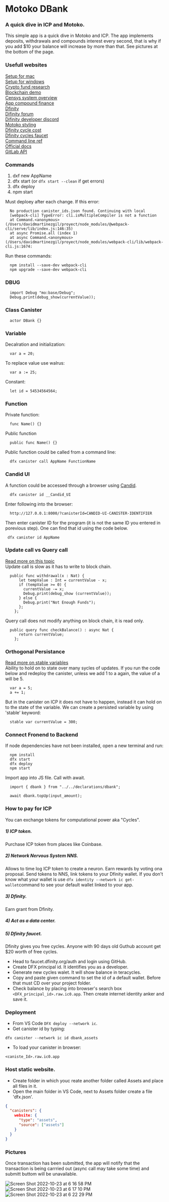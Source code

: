 # Motoko DBank

### A quick dive in ICP and Motoko.
This simple app is a quick dive in Motoko and ICP. The app implements deposits, withdrawals and compounds interest every second, that is why if you add $10 your balance will increase by more than that. See pictures at the bottom of the page.


### Usefull websites
[Setup for mac](https://docs.google.com/document/d/e/2PACX-1vTSgoWcVvuMW4Aa78MyqeK0_ZRl_MaV7rS-tdhya3jlPbSSbxczQFCohrGf87T4F7tJKXwTjT2z_QSq/pub)</br>
[Setup for windows](https://docs.google.com/document/d/e/2PACX-1vTNicu-xuf4EiLAehHIqgfpjAnPjzqMGT-xpZVvYaAWNyvzYK_Ceve_me4PVRIxpzH7ea5PAX9NxGwY/pub)</br>
[Crypto fund research](https://cryptofundresearch.com/cryptocurrency-funds-overview-infographic/)</br>
[Blockchain demo](https://guggero.github.io/blockchain-demo/#!/block)</br>
[Censys system overview](https://dfinity.org/pdf-viewer/pdfs/viewer?file=../library/dfinity-consensus.pdf)</br>
[App compound finance](https://app.compound.finance)</br>
[Dfinity](https://dfinity.org)</br>
[Difinity forum](https://forum.dfinity.org/)</br>
[Difinity developer discord](https://discord.com/invite/cA7y6ezyE2)</br>
[Motoko styling](https://internetcomputer.org/docs/current/developer-docs/build/cdks/motoko-dfinity/style/)</br>
[Dfinity cycle cost](https://internetcomputer.org/docs/current/developer-docs/deploy/computation-and-storage-costs/)</br>
[Dfinity cycles faucet](https://internetcomputer.org/docs/current/developer-docs/quickstart/cycles-faucet/) </br>
[Command line ref](https://internetcomputer.org/docs/current/references/cli-reference/)</br>
[Official docs](https://internetcomputer.org/docs/current/developer-docs/ic-overview/)</br>
[GitLab API](https://gitlab.com/gitlab-org/gitlab/-/blob/master/doc/api/openapi/openapi.yaml)</br>

### Commands
1) dxf new AppName</br>
2) dfx start (or `dfx start --clean` if get errors)
3) dfx deploy
4) npm start</br>

Must deploey after each change. If this error:</br>
```
  No production canister_ids.json found. Continuing with local
  [webpack-cli] TypeError: cli.isMultipleCompiler is not a function
  at Command.<anonymous> (/Users/davidmartinezgil/proyect/node_modules/@webpack-cli/serve/lib/index.js:146:35)
  at async Promise.all (index 1)
  at async Command.<anonymous> (/Users/davidmartinezgil/proyect/node_modules/webpack-cli/lib/webpack-cli.js:1674:
```
  
Run these commands:</br>
```
  npm install --save-dev webpack-cli
  npm upgrade --save-dev webpack-cli
```

### DBUG
```
  import Debug "mo:base/Debug";
  Debug.print(debug_show(currentValue));
```

### Class Canister
```
  actor DBank {}
```

### Variable
Decalration and initialization:</br>
```
  var a = 20;
```

To replace value use walrus:</br>
```
  var a := 25;
```

Constant: </br>
```
  let id = 54534564564;
```

### Function
Private function:</br>
```
  func Name() {}
```

Public function</br>
```
  public func Name() {}
```

Public function could be called from a command line:</br>
```  
  dfx canister call AppName FunctionName
```

### Candid UI
A function could be accessed through a browser using [Candid](https://internetcomputer.org/docs/current/developer-docs/build/candid/candid-howto).</br>
```
  dfx canister id __Candid_UI
```

Enter following into the browser:
```
  http://127.0.0.1:8000/?canisterId=CANDID-UI-CANISTER-IDENTIFIER
```

 Then enter canister ID for the program (it is not the same ID you entered in porevious step). One can find that id using the code below.</br>
 ```
  dfx canister id AppName
 ```
 
 ### Update call vs Query call 
 [Read more on this topic](https://internetcomputer.org/docs/current/concepts/canisters-code/#query-update)</br>
 Update call is slow as it has to write to block chain.
```
  public func withdrawal(x : Nat) {
      let tempValue : Int = currentValue - x;
      if (tempValue >= 0) {
        currentValue -= x;
        Debug.print(debug_show (currentValue));
      } else {
        Debug.print("Not Enough Funds");
      };
    };
```
Query call does not modify anything on block chain, it is read only.
```
  public query func checkBalance() : async Nat {
      return currentValue;
    };
```

### Orthogonal Persistance
[Read more on stable variables](https://internetcomputer.org/docs/current/developer-docs/build/cdks/motoko-dfinity/upgrades/)</br>
Ability to hold on to state over many sycles of updates.
If you run the code below and redeploy the canister, unless we add 1 to a again, the value of a will be 5.
```
  var a = 5;
  a += 1;
```
But in the canister on ICP it does not have to happen, instead it can hold on to the state of the variable. We can create a persisted variable by using 'stable' keyword:
```
  stable var currentValue = 300;
```
### Connect Fronend to Backend
If node dependencies have not been installed, open a new terminal and run:
```
  npm install
  dfx start
  dfx deploy
  npm start
```
Import app into JS file. Call with await.
```
  import { dbank } from "../../declarations/dbank";
  
  await dbank.topUp(input_amount);
```

### How to pay for ICP
You can exchange tokens for computational power aka "Cycles".

##### 1) ICP token.
Purchase ICP token from places like Coinbase.

##### 2) Network Nervous System NNS. 
Allows to time log ICP token to create a neuron. Earn rewards by voting ona proposal. Send tokens to NNS, link tokens to your Dfinity wallet. If you don't know what your wallet is use `dfx identity --network ic get-wallet`command to see your default wallet linked to your app.

##### 3) Dfinity.
Earn grant from Dfinity.

##### 4) Act as a data center.

##### 5) Dfinity faucet.
Dfinity gives you free cycles. Anyone with 90 days old Guthub account get $20 worth of free cycles. </br>
- Head to faucet.dfinity.org/auth and login using GitHub. </br>
- Create DFX principal id. It identifies you as a developer. </br>
- Generate new cycles walet. It will show balance in teracycles. </br>
- Copy and paste given command to set the id of a default wallet. Before that must CD over your project folder. </br>
- Check balance by placing into browser's search box `<DFX_principal_id>.raw.ic0.app`. Then create internet identity anker and save it. </br> 

### Deployment
- From VS Code `DFX deploy --network ic`.
- Get canister id by typing:
```
dfx canister --network ic id dbank_assets
```
- To load your canister in browser:
```
<caniste_Id>.raw.ic0.app
```
### Host static website.
- Create folder in which youc reate another folder called Assets and place all files in it.</br>
- Open the main folder in VS Code, next to Assets folder create a file 'dfx.json'.
```json
{
  "canisters": {
    website: {
      "type": "assets",
      "source": ["assets"]
    }
  }
}
```

### Pictures
Once transaction has been submitted, the app will notify that the transaction is being carrried out (async call may take some time) and submitt buttom will be unavailable.

![Screen Shot 2022-10-23 at 6 16 58 PM](https://user-images.githubusercontent.com/86169204/197420793-b92616d1-c2dd-46e2-90e0-58aefae64bda.png)
![Screen Shot 2022-10-23 at 6 17 10 PM](https://user-images.githubusercontent.com/86169204/197420796-005bf696-06b1-4f47-94e3-c8ffdb026686.png)
![Screen Shot 2022-10-23 at 6 22 29 PM](https://user-images.githubusercontent.com/86169204/197421005-ece4b03e-3a7a-48f1-a4b1-fb6559db9d63.png)

